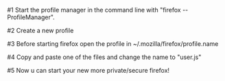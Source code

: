 #1 Start the profile manager in the command line with "firefox --ProfileManager".

#2 Create a new profile

#3 Before starting firefox open the profile in ~/.mozilla/firefox/profile.name

#4 Copy and paste one of the files and change the name to "user.js"

#5 Now u can start your new more private/secure firefox!
